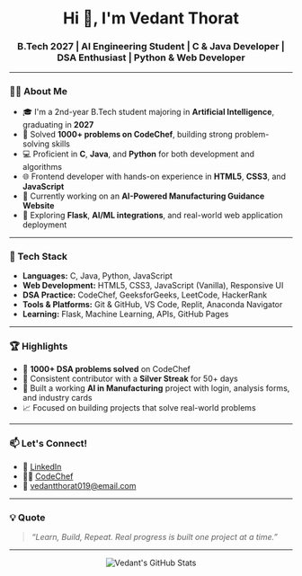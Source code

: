 <h1 align="center">Hi 👋, I'm Vedant Thorat</h1>
<h3 align="center">B.Tech 2027 | AI Engineering Student | C & Java Developer | DSA Enthusiast | Python & Web Developer</h3>

---

### 👨‍💻 About Me
- 🎓 I'm a 2nd-year B.Tech student majoring in **Artificial Intelligence**, graduating in **2027**
- 🔢 Solved **1000+ problems on CodeChef**, building strong problem-solving skills
- 💻 Proficient in **C**, **Java**, and **Python** for both development and algorithms
- 🌐 Frontend developer with hands-on experience in **HTML5**, **CSS3**, and **JavaScript**
- 🤖 Currently working on an **AI-Powered Manufacturing Guidance Website**
- 🌱 Exploring **Flask**, **AI/ML integrations**, and real-world web application deployment

---

### 🚀 Tech Stack
- **Languages:** C, Java, Python, JavaScript  
- **Web Development:** HTML5, CSS3, JavaScript (Vanilla), Responsive UI  
- **DSA Practice:** CodeChef, GeeksforGeeks, LeetCode, HackerRank  
- **Tools & Platforms:** Git & GitHub, VS Code, Replit,   Anaconda Navigator  
- **Learning:** Flask, Machine Learning, APIs, GitHub Pages

---

### 🏆 Highlights
- 🥇 **1000+ DSA problems solved** on CodeChef  
- 🌟 Consistent contributor with a **Silver Streak** for 50+ days  
- 🚀 Built a working **AI in Manufacturing** project with login, analysis forms, and industry cards  
- 📈 Focused on building projects that solve real-world problems

---

### 📫 Let's Connect!
- 💼 [LinkedIn](linkedin.com/in/vedant-thorat-156b8628b)  
- 🧑‍💻 [CodeChef]([[https://www.codechef.com/users/your-username](https://www.codechef.com/users/vedant_87)](https://www.codechef.com/users/vedant_87))  
- 📧 vedantthorat019@email.com  

---

### 💡 Quote
> *“Learn, Build, Repeat. Real progress is built one project at a time.”*  

---

<p align="center">
  <img src="https://github-readme-stats.vercel.app/api?username=vedantthorat&show_icons=true&theme=radical" alt="Vedant's GitHub Stats" />
</p>
